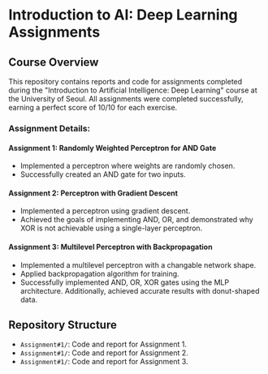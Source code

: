 # Introduction to AI: Deep Learning Assignments

## Course Overview
This repository contains reports and code for assignments completed during the "Introduction to Artificial Intelligence: Deep Learning" course at the University of Seoul. All assignments were completed successfully, earning a perfect score of 10/10 for each exercise.

### Assignment Details:

#### Assignment 1: Randomly Weighted Perceptron for AND Gate
- Implemented a perceptron where weights are randomly chosen.
- Successfully created an AND gate for two inputs.

#### Assignment 2: Perceptron with Gradient Descent
- Implemented a perceptron using gradient descent.
- Achieved the goals of implementing AND, OR, and demonstrated why XOR is not achievable using a single-layer perceptron.

#### Assignment 3: Multilevel Perceptron with Backpropagation
- Implemented a multilevel perceptron with a changable network shape.
- Applied backpropagation algorithm for training.
- Successfully implemented AND, OR, XOR gates using the MLP architecture. Additionally, achieved accurate results with donut-shaped data.

## Repository Structure
- `Assignment#1/`: Code and report for Assignment 1.
- `Assignment#1/`: Code and report for Assignment 2.
- `Assignment#1/`: Code and report for Assignment 3.

